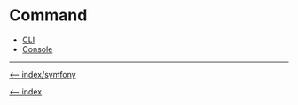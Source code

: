 # Command

- [CLI](/symfony/command/cli.md)
- [Console](/symfony/command/console.md)

---

[<-- index/symfony](/symfony/index.md)

[<-- index](/README.md)
